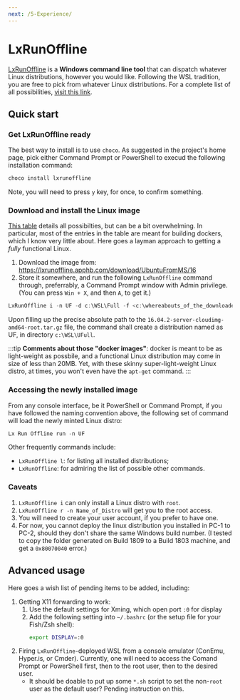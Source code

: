 ```yaml
---
next: /5-Experience/
---
```


# LxRunOffline <a href="https://github.com/llinfeng"><Badge text="@llinfeng" vertical="middle"/></a>

<!-- 大佬自由发挥！ -->

[LxRunOffline](https://github.com/DDoSolitary/LxRunOffline) is a **Windows command line tool** that can dispatch whatever Linux distributions, however you would like. Following the WSL tradition, you are free to pick from whatever Linux distributions. For a complete list of all possibilities, [visit this link](https://github.com/DDoSolitary/LxRunOffline/wiki).

## Quick start

### Get LxRunOffline ready

The best way to install is to use `choco`. As suggested in the project's home page, pick either Command Prompt or PowerShell to execud the following installation command:

```powershell
choco install lxrunoffline
```

Note, you will need to press `y` key, for once, to confirm something.

### Download and install the Linux image

[This table](https://github.com/DDoSolitary/LxRunOffline/wiki) details all possibilties, but can be a bit overwhelming. In particular, most of the entries in the table are meant for building dockers, which I know very little about. Here goes a layman approach to getting a _fully_ functional Linux.

1. Download the image from:
   <https://lxrunoffline.apphb.com/download/UbuntuFromMS/16>
2. Store it somewhere, and run the following `LxRunOffline` command through, preferrably, a Command Prompt window with Admin privilege. (You can press `Win + X`, and then `A`, to get it.)

```powershell
LxRunOffline i -n UF -d c:\WSL\Full -f <c:\whereabouts_of_the_downloaded_image> -s
```

Upon filling up the precise absolute path to the `16.04.2-server-cloudimg-amd64-root.tar.gz` file, the command shall create a distribution named as UF, in directory `c:\WSL\UFull`.

:::tip
**Comments about those "docker images"**: docker is meant to be as light-weight as possbile, and a functional Linux distribution may come in size of less than 20MB. Yet, with these skinny super-light-weight Linux distro, at times, you won't even have the `apt-get` command.
:::

### Accessing the newly installed image

From any console interface, be it PowerShell or Command Prompt, if you have followed the naming convention above, the following set of command will load the newly minted Linux distro:

```powershell
Lx Run Offline run -n UF
```

Other frequently commands include:

* `LxRunOffline l`: for listing all installed distributions;
* `LxRunOffline`: for admiring the list of possible other commands.

### Caveats

1. `LxRunOffline i` can only install a Linux distro with `root`.
2. `LxRunOffline r -n Name_of_Distro` will get you to the root access.
3. You will need to create your user account, if you prefer to have one.
4. For now, you cannot deploy the linux distribution you installed in PC-1 to PC-2, should they don't share the same Windows build number. (I tested to copy the folder generated on Build 1809 to a Build 1803 machine, and get a `0x80070040` error.)

## Advanced usage

Here goes a wish list of pending items to be added, including:
1. Getting X11 forwarding to work:
    1. Use the default settings for Xming, which open port `:0` for display
    2. Add the following setting into `~/.bashrc` (or the setup file for your Fish/Zsh shell):
       ```bash
       export DISPLAY=:0
       ```
2. Firing `LxRunOffline`-deployed WSL from a console emulator (ConEmu, Hyper.is,
   or Cmder). Currently, one will need to access the Comand Prompt or PowerShell first, then to the root user, then to the desired user.
    * It should be doable to put up some `*.sh` script to set the non-`root` user as the default user? Pending instruction on this.
   
